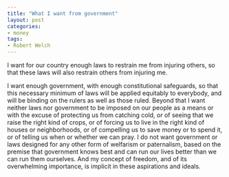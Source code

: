 ```yaml
---
title: "What I want from government"
layout: post
categories:
- money
tags:
- Robert Welch
---
```


I want for our country enough laws to restrain me from injuring others, so that these laws will also restrain others from injuring me.

I want enough government, with enough constitutional safeguards, so that this necessary minimum of laws will be applied equitably to everybody, and will be binding on the rulers as well as those ruled. Beyond that I want neither laws nor government to be imposed on our people as a means or with the excuse of protecting us from catching cold, or of seeing that we raise the right kind of crops, or of forcing us to live in the right kind of houses or neighborhoods, or of compelling us to save money or to spend it, or of telling us when or whether we can pray. I do not want government or laws designed for any other form of welfarism or paternalism, based on the premise that government knows best and can run our lives better than we can run them ourselves. And my concept of freedom, and of its overwhelming importance, is implicit in these aspirations and ideals.
